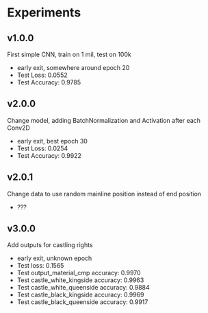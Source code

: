# Experiments

## v1.0.0

First simple CNN, train on 1 mil, test on 100k

* early exit, somewhere around epoch 20
* Test Loss: 0.0552
* Test Accuracy: 0.9785

## v2.0.0

Change model, adding BatchNormalization and Activation after each Conv2D

* early exit, best epoch 30
* Test Loss: 0.0254
* Test Accuracy: 0.9922

## v2.0.1

Change data to use random mainline position instead of end position

* ???

## v3.0.0

Add outputs for castling rights

* early exit, unknown epoch
* Test loss: 0.1565
* Test output_material_cmp accuracy: 0.9970
* Test castle_white_kingside accuracy: 0.9963
* Test castle_white_queenside accuracy: 0.9884
* Test castle_black_kingside accuracy: 0.9969
* Test castle_black_queenside accuracy: 0.9917
